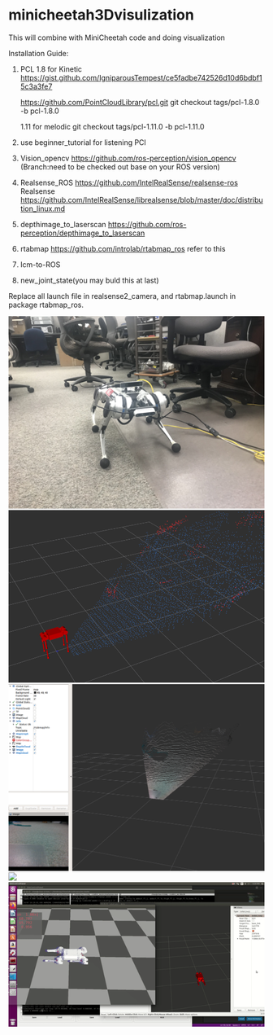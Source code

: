 # minicheetah3Dvisulization
This will combine with MiniCheetah code and doing visualization



Installation Guide:
1. PCL 1.8 for Kinetic   
https://gist.github.com/IgniparousTempest/ce5fadbe742526d10d6bdbf15c3a3fe7

    https://github.com/PointCloudLibrary/pcl.git       git checkout tags/pcl-1.8.0 -b pcl-1.8.0

    1.11 for melodic          git checkout tags/pcl-1.11.0 -b pcl-1.11.0
    
2. use beginner_tutorial for listening PCl
3. Vision_opencv  https://github.com/ros-perception/vision_opencv  (Branch:need to be checked out base on your ROS version)
4. Realsense_ROS https://github.com/IntelRealSense/realsense-ros
    Realsense https://github.com/IntelRealSense/librealsense/blob/master/doc/distribution_linux.md
5. depthimage_to_laserscan https://github.com/ros-perception/depthimage_to_laserscan
6. rtabmap https://github.com/introlab/rtabmap_ros refer to this
7. lcm-to-ROS 
8. new_joint_state(you may buld this at last)

Replace all launch file in realsense2_camera, and rtabmap.launch in package rtabmap_ros.


![](Resource/cheetah.jpg)
![](Resource/3D1.PNG)
![](Resource/raw_pointcloud.PNG)
![](Resource/3DVisu.gif)
![](Resource/joint.gif)


